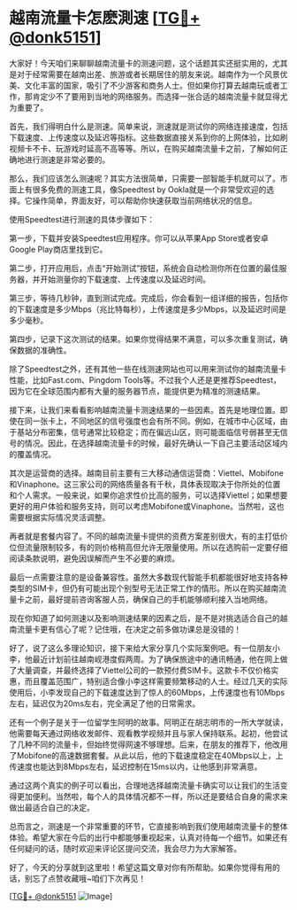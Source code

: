 # 越南流量卡怎麽測速 [[TG💪+ @donk5151](https://t.me/s/donk5151)]

大家好！今天咱们来聊聊越南流量卡的测速问题，这个话题其实还挺实用的，尤其是对于经常需要在越南出差、旅游或者长期居住的朋友来说。越南作为一个风景优美、文化丰富的国家，吸引了不少游客和商务人士。但如果你打算去越南玩或者工作，那肯定少不了要用到当地的网络服务。而选择一张合适的越南流量卡就显得尤为重要了。

首先，我们得明白什么是测速。简单来说，测速就是测试你的网络连接速度，包括下载速度、上传速度以及延迟等指标。这些数据直接关系到你的上网体验，比如刷视频卡不卡、玩游戏时延高不高等等。所以，在购买越南流量卡之前，了解如何正确地进行测速是非常必要的。

那么，我们应该怎么测速呢？其实方法很简单，只需要一部智能手机就可以了。市面上有很多免费的测速工具，像Speedtest by Ookla就是一个非常受欢迎的选择。它操作简单，界面友好，可以帮助你快速获取当前网络状况的信息。

使用Speedtest进行测速的具体步骤如下：

第一步，下载并安装Speedtest应用程序。你可以从苹果App Store或者安卓Google Play商店里找到它。

第二步，打开应用后，点击“开始测试”按钮，系统会自动检测你所在位置的最佳服务器，并开始测量你的下载速度、上传速度以及延迟时间。

第三步，等待几秒钟，直到测试完成。完成后，你会看到一组详细的报告，包括你的下载速度是多少Mbps（兆比特每秒），上传速度是多少Mbps，以及延迟时间是多少毫秒。

第四步，记录下这次测试的结果。如果你觉得结果不满意，可以多次重复测试，确保数据的准确性。

除了Speedtest之外，还有其他一些在线测速网站也可以用来测试你的越南流量卡性能，比如Fast.com、Pingdom Tools等。不过我个人还是更推荐Speedtest，因为它在全球范围内都有大量的服务器节点，能提供更为精准的测速结果。

接下来，让我们来看看影响越南流量卡测速结果的一些因素。首先是地理位置。即使在同一张卡上，不同地区的信号强度也会有所不同。例如，在城市中心区域，由于基站分布密集，信号通常比较稳定；而在偏远山区，则可能面临信号弱甚至无信号的情况。因此，在选择越南流量卡的时候，最好先确认一下自己主要活动区域内的覆盖情况。

其次是运营商的选择。越南目前主要有三大移动通信运营商：Viettel、Mobifone和Vinaphone。这三家公司的网络质量各有千秋，具体表现取决于你所处的位置和个人需求。一般来说，如果你追求性价比高的服务，可以选择Viettel；如果想要更好的用户体验和服务支持，则可以考虑Mobifone或Vinaphone。当然啦，这也需要根据实际情况灵活调整。

再者就是套餐内容了。不同的越南流量卡提供的资费方案差别很大，有的主打低价位但流量限制较多，有的则价格稍高但允许无限量使用。所以在选购前一定要仔细阅读条款说明，避免因误解而产生不必要的麻烦。

最后一点需要注意的是设备兼容性。虽然大多数现代智能手机都能很好地支持各种类型的SIM卡，但仍有可能出现个别型号无法正常工作的情形。所以在购买越南流量卡之前，最好提前咨询客服人员，确保自己的手机能够顺利接入当地网络。

现在你知道了如何测速以及影响测速结果的因素之后，是不是对挑选适合自己的越南流量卡更有信心了呢？记住哦，在决定之前多做功课总是没错的！

好了，说了这么多理论知识，接下来给大家分享几个实际案例吧。有一位朋友小李，他最近计划前往越南岘港度假两周。为了确保旅途中的通讯畅通，他在网上做了大量调查，并最终选择了Viettel公司的一款预付费SIM卡。这款卡不仅价格实惠，而且覆盖范围广，特别适合像小李这样需要频繁移动的人士。经过几天的实际使用后，小李发现自己的下载速度达到了惊人的60Mbps，上传速度也有10Mbps左右，延迟仅为20ms左右，完全满足了他的日常需求。

还有一个例子是关于一位留学生阿明的故事。阿明正在胡志明市的一所大学就读，他需要每天通过网络收发邮件、观看教学视频并且与家人保持联系。起初，他尝试了几种不同的流量卡，但始终觉得网速不够理想。后来，在朋友的推荐下，他改用了Mobifone的高速数据套餐。从此以后，他的下载速度稳定在40Mbps以上，上传速度也能达到8Mbps左右，延迟控制在15ms以内，让他感到非常满意。

通过这两个真实的例子可以看出，合理地选择越南流量卡确实可以让我们的生活变得更加便利。当然啦，每个人的具体情况都不一样，所以还是要结合自身的需求来做出最适合自己的决定。

总而言之，测速是一个非常重要的环节，它直接影响到我们使用越南流量卡的整体体验。希望大家在今后的出行中都能够重视起来，认真对待每一个细节。如果还有任何疑问的话，随时欢迎来评论区提问交流，我会尽力为大家解答。

好了，今天的分享就到这里啦！希望这篇文章对你有所帮助。如果你觉得有用的话，别忘了点赞收藏哦~咱们下次再见！

[[TG💪+ @donk5151](https://t.me/s/donk5151) ![Image](https://i.postimg.cc/rwNCRYN7/Snipaste-2025-04-30-17-27-05.png)]